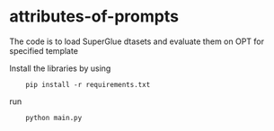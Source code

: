 # attributes-of-prompts

The code is to load SuperGlue dtasets and evaluate them on OPT for specified template

Install the libraries by using

        pip install -r requirements.txt
 


run 

        python main.py